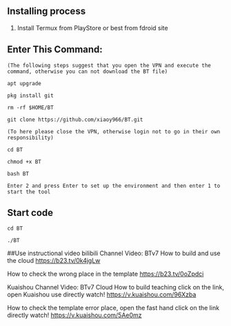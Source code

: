 ## Installing process

1. Install Termux from PlayStore or best from fdroid site

## Enter This Command:
```
(The following steps suggest that you open the VPN and execute the command, otherwise you can not download the BT file)
```
```
apt upgrade
```
```
pkg install git
```
```
rm -rf $HOME/BT
```
```
git clone https://github.com/xiaoy966/BT.git
```
```
(To here please close the VPN, otherwise login not to go in their own responsibility)
```
```
cd BT
```
```
chmod +x BT
```
```
bash BT
```
```
Enter 2 and press Enter to set up the environment and then enter 1 to start the tool
```
## Start code
```
cd BT
```
```
./BT
```
##Use instructional video
bilibili Channel Video: BTv7 How to build and use the cloud
https://b23.tv/0k4jgLw

How to check the wrong place in the template
https://b23.tv/0oZpdci

Kuaishou Channel Video: BTv7 Cloud How to build teaching click on the link, open Kuaishou use directly watch!
 https://v.kuaishou.com/96Xzba

How to check the template error place, open the fast hand click on the link directly watch!
 https://v.kuaishou.com/5Ae0mz